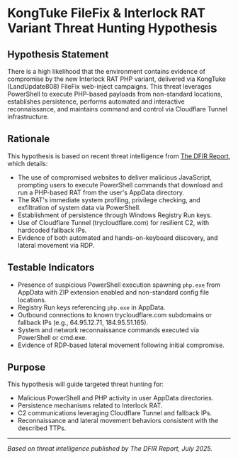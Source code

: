 # KongTuke FileFix & Interlock RAT Variant Threat Hunting Hypothesis

## Hypothesis Statement

There is a high likelihood that the environment contains evidence of compromise by the new Interlock RAT PHP variant, delivered via KongTuke (LandUpdate808) FileFix web-inject campaigns. This threat leverages PowerShell to execute PHP-based payloads from non-standard locations, establishes persistence, performs automated and interactive reconnaissance, and maintains command and control via Cloudflare Tunnel infrastructure.

## Rationale

This hypothesis is based on recent threat intelligence from [The DFIR Report](https://thedfirreport.com/2025/07/14/kongtuke-filefix-leads-to-new-interlock-rat-variant/), which details:

- The use of compromised websites to deliver malicious JavaScript, prompting users to execute PowerShell commands that download and run a PHP-based RAT from the user's AppData directory.
- The RAT's immediate system profiling, privilege checking, and exfiltration of system data via PowerShell.
- Establishment of persistence through Windows Registry Run keys.
- Use of Cloudflare Tunnel (trycloudflare.com) for resilient C2, with hardcoded fallback IPs.
- Evidence of both automated and hands-on-keyboard discovery, and lateral movement via RDP.

## Testable Indicators

- Presence of suspicious PowerShell execution spawning `php.exe` from AppData with ZIP extension enabled and non-standard config file locations.
- Registry Run keys referencing `php.exe` in AppData.
- Outbound connections to known trycloudflare.com subdomains or fallback IPs (e.g., 64.95.12.71, 184.95.51.165).
- System and network reconnaissance commands executed via PowerShell or cmd.exe.
- Evidence of RDP-based lateral movement following initial compromise.

## Purpose

This hypothesis will guide targeted threat hunting for:

- Malicious PowerShell and PHP activity in user AppData directories.
- Persistence mechanisms related to Interlock RAT.
- C2 communications leveraging Cloudflare Tunnel and fallback IPs.
- Reconnaissance and lateral movement behaviors consistent with the described TTPs.

---

*Based on threat intelligence published by The DFIR Report, July 2025.*
